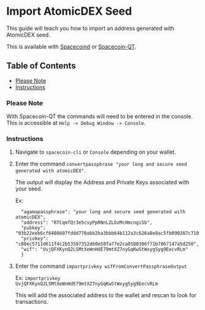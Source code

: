 # Import AtomicDEX Seed

This guide will teach you how to import an address generated with AtomicDEX seed.

This is available with [Spacecoind](https://github.com/spaceworksco/spacecoin) or [Spacecoin-QT](https://spaceworks.co/spacecoin/wallets#spacecoin-qt).

## Table of Contents

- [Please Note](#Please-Note)
- [Instructions](#Instructions)

### Please Note

With Spacecoin-QT the commands will need to be entered in the console. This is accessible at `Help -> Debug Window -> Console`.

### Instructions

1. Navigate to `spacecoin-cli` or `Console` depending on your wallet.

2. Enter the command `convertpassphrase "your long and secure seed generated with atomicDEX"`.

    The output will display the Address and Private Keys associated with your seed.

    Ex:
    ```{
      "agamapassphrase": "your long and secure seed generated with atomicDEX",
      "address": "RTCqmfQr3e5csyPpRNnLZLbzMcHmcngiSb",
      "pubkey": "03b22eeb6cf6408607fddd770abb2ba3bbb64b112a3c626a8e8ac5fb090287c710",
      "privkey": "c88ec5711d611f4c2b53597352d60e58fa77e2ca0580386f71b7867147a5d250",
      "wif": "UvjQFXKynQ2LSMtXeWnHdE79mtXZ7nyGqKwStWxygSyg9EecvRLm"
      }
    ```

3. Enter the command `importprivkey wifFromConvertPassphraseOutput`

    Ex: `importprivkey UvjQFXKynQ2LSMtXeWnHdE79mtXZ7nyGqKwStWxygSyg9EecvRLm`

    This will add the associated address to the wallet and rescan to look for transactions.
